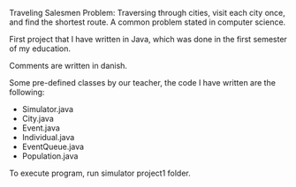 Traveling Salesmen Problem:
Traversing through cities, visit each city once, and find the
shortest route. A common problem stated in computer science.

First project that I have written in Java, which was done in
the first semester of my education.

Comments are written in danish.

Some pre-defined classes by our teacher, the code I have written are the following:
- Simulator.java
- City.java
- Event.java
- Individual.java
- EventQueue.java
- Population.java

To execute program, run simulator project1 folder. 